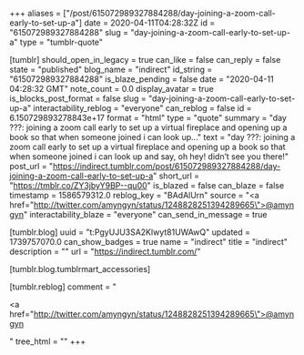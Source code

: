 +++
aliases = ["/post/615072989327884288/day-joining-a-zoom-call-early-to-set-up-a"]
date = 2020-04-11T04:28:32Z
id = "615072989327884288"
slug = "day-joining-a-zoom-call-early-to-set-up-a"
type = "tumblr-quote"

[tumblr]
should_open_in_legacy = true
can_like = false
can_reply = false
state = "published"
blog_name = "indirect"
id_string = "615072989327884288"
is_blaze_pending = false
date = "2020-04-11 04:28:32 GMT"
note_count = 0.0
display_avatar = true
is_blocks_post_format = false
slug = "day-joining-a-zoom-call-early-to-set-up-a"
interactability_reblog = "everyone"
can_reblog = false
id = 6.150729893278843e+17
format = "html"
type = "quote"
summary = "day ???: joining a zoom call early to set up a virtual fireplace and opening up a book so that when someone joined i can look up..."
text = "day ???: joining a zoom call early to set up a virtual fireplace and opening up a book so that when someone joined i can look up and say, oh hey! didn&rsquo;t see you there!"
post_url = "https://indirect.tumblr.com/post/615072989327884288/day-joining-a-zoom-call-early-to-set-up-a"
short_url = "https://tmblr.co/ZY3jbyY9BP--qu00"
is_blazed = false
can_blaze = false
timestamp = 1586579312.0
reblog_key = "BAdAlUrn"
source = "<a href=\"http://twitter.com/amyngyn/status/1248828251394289665\">@amyngyn</a>"
interactability_blaze = "everyone"
can_send_in_message = true

[tumblr.blog]
uuid = "t:PgyUJU3SA2Klwyt81UWAwQ"
updated = 1739757070.0
can_show_badges = true
name = "indirect"
title = "indirect"
description = ""
url = "https://indirect.tumblr.com/"

[tumblr.blog.tumblrmart_accessories]

[tumblr.reblog]
comment = "<p><a href=\"http://twitter.com/amyngyn/status/1248828251394289665\">@amyngyn</a></p>"
tree_html = ""
+++
